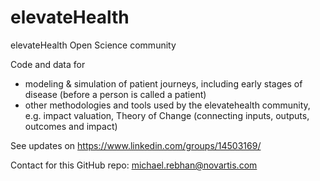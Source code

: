 # elevateHealth
elevateHealth Open Science community

Code and data for
- modeling & simulation of patient journeys, including early stages of disease (before a person is called a patient)
- other methodologies and tools used by the elevatehealth community, e.g. impact valuation, Theory of Change (connecting inputs, outputs, outcomes and impact)

See updates on https://www.linkedin.com/groups/14503169/

Contact for this GitHub repo: michael.rebhan@novartis.com
